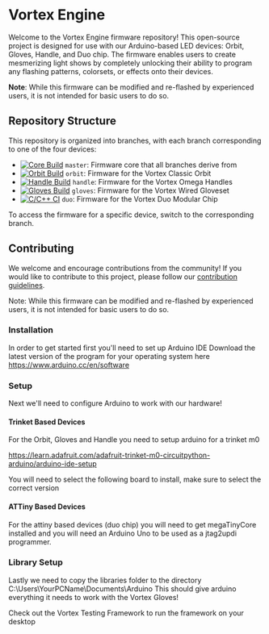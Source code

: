 # Vortex Engine

Welcome to the Vortex Engine firmware repository! This open-source project is designed for use with our Arduino-based LED devices: Orbit, Gloves, Handle, and Duo chip. The firmware enables users to create mesmerizing light shows by completely unlocking their ability to program any flashing patterns, colorsets, or effects onto their devices.

**Note**: While this firmware can be modified and re-flashed by experienced users, it is not intended for basic users to do so.

## Repository Structure

This repository is organized into branches, with each branch corresponding to one of the four devices:

- [![Core Build](https://github.com/StoneOrbits/VortexEngine/actions/workflows/core_build.yml/badge.svg?branch=master)](https://github.com/StoneOrbits/VortexEngine/actions/workflows/core_build.yml) `master`: Firmware core that all branches derive from
- [![Orbit Build](https://github.com/StoneOrbits/VortexEngine/actions/workflows/orbit_build.yml/badge.svg?branch=orbit)](https://github.com/StoneOrbits/VortexEngine/actions/workflows/orbit_build.yml) `orbit`: Firmware for the Vortex Classic Orbit
- [![Handle Build](https://github.com/StoneOrbits/VortexEngine/actions/workflows/handle.yml/badge.svg?branch=handle)](https://github.com/StoneOrbits/VortexEngine/actions/workflows/handle.yml) `handle`: Firmware for the Vortex Omega Handles
- [![Gloves Build](https://github.com/StoneOrbits/VortexEngine/actions/workflows/gloves.yml/badge.svg?branch=gloves)](https://github.com/StoneOrbits/VortexEngine/actions/workflows/gloves.yml) `gloves`: Firmware for the Vortex Wired Gloveset
- [![C/C++ CI](https://github.com/StoneOrbits/VortexEngine/actions/workflows/c-cpp.yml/badge.svg?branch=duo)](https://github.com/StoneOrbits/VortexEngine/actions/workflows/c-cpp.yml) `duo`: Firmware for the Vortex Duo Modular Chip

To access the firmware for a specific device, switch to the corresponding branch.

## Contributing

We welcome and encourage contributions from the community! If you would like to contribute to this project, please follow our [contribution guidelines](CONTRIBUTING.md).

Note: While this firmware can be modified and re-flashed by experienced users, it is not intended for basic users to do so.

### Installation
In order to get started first you'll need to set up Arduino IDE
Download the latest version of the program for your operating system here
https://www.arduino.cc/en/software 

### Setup 
Next we'll need to configure Arduino to work with our hardware!

#### Trinket Based Devices

For the Orbit, Gloves and Handle you need to setup arduino for a trinket m0

https://learn.adafruit.com/adafruit-trinket-m0-circuitpython-arduino/arduino-ide-setup

You will need to select the following board to install, make sure to select the correct version

#### ATTiny Based Devices

For the attiny based devices (duo chip) you will need to get megaTinyCore installed and you will need an Arduino Uno to be used as a jtag2updi programmer.

### Library Setup
Lastly we need to copy the libraries folder to the directory C:\Users\YourPCName\Documents\Arduino
This should give arduino everything it needs to work with the Vortex Gloves!

Check out the Vortex Testing Framework to run the framework on your desktop
